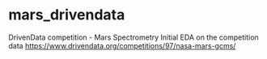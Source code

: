 # mars_drivendata
DrivenData competition - Mars Spectrometry
Initial EDA on the competition data 
https://www.drivendata.org/competitions/97/nasa-mars-gcms/ 

